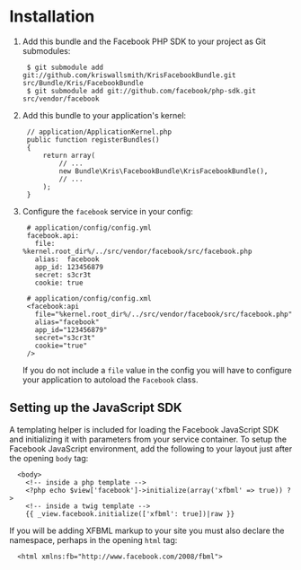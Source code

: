 Installation
============

  1. Add this bundle and the Facebook PHP SDK to your project as Git submodules:

          $ git submodule add git://github.com/kriswallsmith/KrisFacebookBundle.git src/Bundle/Kris/FacebookBundle
          $ git submodule add git://github.com/facebook/php-sdk.git src/vendor/facebook

  2. Add this bundle to your application's kernel:

          // application/ApplicationKernel.php
          public function registerBundles()
          {
              return array(
                  // ...
                  new Bundle\Kris\FacebookBundle\KrisFacebookBundle(),
                  // ...
              );
          }

  3. Configure the `facebook` service in your config:

          # application/config/config.yml
          facebook.api:
            file:   %kernel.root_dir%/../src/vendor/facebook/src/facebook.php
            alias:  facebook
            app_id: 123456879
            secret: s3cr3t
            cookie: true

          # application/config/config.xml
          <facebook:api
            file="%kernel.root_dir%/../src/vendor/facebook/src/facebook.php"
            alias="facebook"
            app_id="123456879"
            secret="s3cr3t"
            cookie="true"
          />

     If you do not include a `file` value in the config you will have to 
     configure your application to autoload the `Facebook` class.

Setting up the JavaScript SDK
-----------------------------

A templating helper is included for loading the Facebook JavaScript SDK and
initializing it with parameters from your service container. To setup the
Facebook JavaScript environment, add the following to your layout just after
the opening `body` tag:

      <body>
        <!-- inside a php template -->
        <?php echo $view['facebook']->initialize(array('xfbml' => true)) ?>
        <!-- inside a twig template -->
        {{ _view.facebook.initialize(['xfbml': true])|raw }}

If you will be adding XFBML markup to your site you must also declare the
namespace, perhaps in the opening `html` tag:

      <html xmlns:fb="http://www.facebook.com/2008/fbml">
